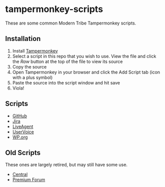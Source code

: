 # tampermonkey-scripts

These are some common Modern Tribe Tampermonkey scripts.

## Installation

1. Install [Tampermonkey](https://tampermonkey.net/)
1. Select a script in this repo that you wish to use. View the file and click the _Raw_ button at the top of the file to view its source
1. Copy the source
1. Open Tampermonkey in your browser and click the Add Script tab (icon with a plus symbol)
1. Paste the source into the script window and hit save
1. Viola!

## Scripts

* [GitHub](/github)
* [Jira](/jira)
* [LiveAgent](/liveagent)
* [UserVoice](/uservoice)
* [WP.org](/dotorg)

## Old Scripts

These ones are largely retired, but may still have some use.

* [Central](/central)
* [Premium Forum](/premium-forum)

